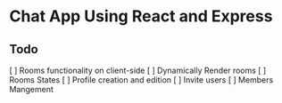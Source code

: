 # Chat App Using React and Express

## Todo

[ ] Rooms functionality on client-side
[ ] Dynamically Render rooms
[ ] Rooms States
[ ] Profile creation and edition
[ ] Invite users
[ ] Members Mangement

